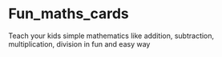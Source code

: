# Fun_maths_cards
Teach your kids simple mathematics like addition, subtraction, multiplication, division in fun and easy way
